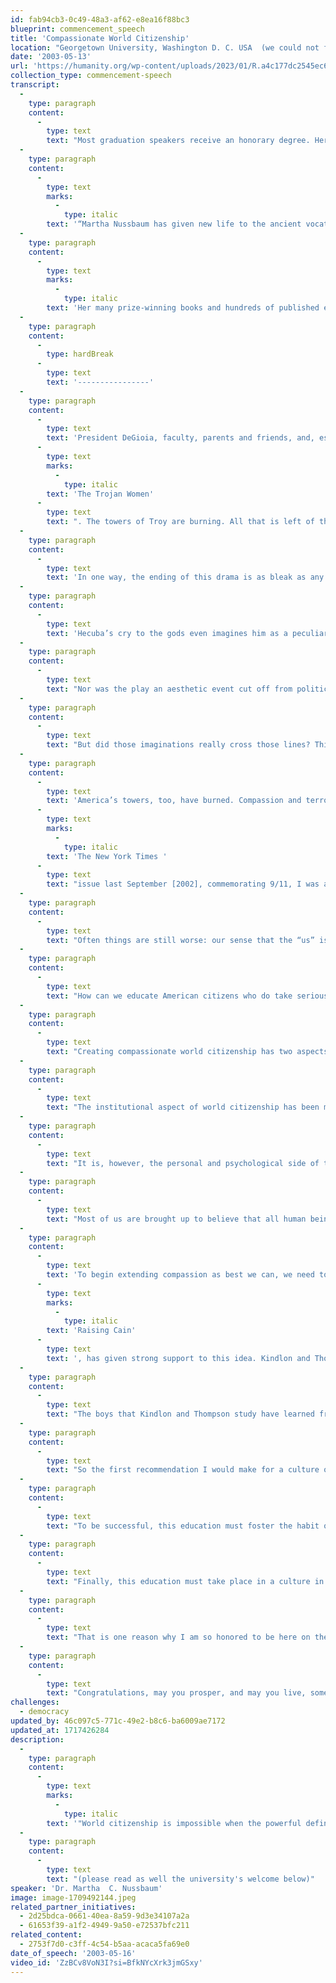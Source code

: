 ```yaml
---
id: fab94cb3-0c49-48a3-af62-e8ea16f88bc3
blueprint: commencement_speech
title: 'Compassionate World Citizenship'
location: "Georgetown University, Washington D. C. USA  (we could not find a video of this speech at Georgetown, so we substituted one she gave two years later at UNC Asheville. It's almost as good!)."
date: '2003-05-13'
url: 'https://humanity.org/wp-content/uploads/2023/01/R.a4c177dc2545ec679792303d0839e245.jpeg'
collection_type: commencement-speech
transcript:
  -
    type: paragraph
    content:
      -
        type: text
        text: "Most graduation speakers receive an honorary degree. Here  --  as a deeply inspiring example of how those introductions often are phrased  --  is Georgetown's introduction of Dr. Nussbaum:"
  -
    type: paragraph
    content:
      -
        type: text
        marks:
          -
            type: italic
        text: '“Martha Nussbaum has given new life to the ancient vocation of the philosopher, understood as a thinker who both pursues deep questions about justice and the good and defends humanity’s highest ideals in the public forum. She has helped us see that the greatest human goods are fragile; that our emotions of love and loss, and their narrative depiction in literature, rightly record this fact; and that the capabilities for living a good human life of the most fragile and vulnerable among us, the women and children of the developing world, deserve shelter and support from their governments and from us all. Although critical of the Stoics’ assessment of our emotions, she has become a premier defender of the cosmopolitan ideal, which has come down to us from the Stoics via Immanuel Kant. Like her beloved Aristotle, Professor Nussbaum does not shrink from examining all sides of human nature. Chided for spending his time studying the movement and digestion of shellfish, Aristotle responded that ‘in every natural thing there is something wonderful.’ Having told us that story, Professor Nussbaum has gone on to examine all of humanity’s wonderful aspects, from our most sublime to what it is that we consider shameful and disgusting.'
  -
    type: paragraph
    content:
      -
        type: text
        marks:
          -
            type: italic
        text: 'Her many prize-winning books and hundreds of published essays cover topics from cosmopolitanism to cloning, from Aristotle’s Movement of Animals to Orwell’s 1984. She has contributed greatly to our understanding of the ideal of liberal education with her book, Cultivating Humanity, winner in 2002 of the Grawemeyer Award in Education. In a forthcoming work, Hiding from Humanity: Disgust, Shame, and the Law – depending on how one counts, perhaps her eleventh book – she examines how disgust and shame themselves can reflect and distort our moral judgment. For her contributions to the study of the ancients, which help us understand ourselves; for her inspired engagement with the full range of human artistic and literary achievement and her insistence on showing us how philosophy can learn from poetry; and for her passionate commitment to understanding and bettering the plight of the least fortunate, Georgetown University is proud to confer upon Martha C. Nussbaum the degree of Doctor of Humane Letters, honoris causa.”'
  -
    type: paragraph
    content:
      -
        type: hardBreak
      -
        type: text
        text: '----------------'
  -
    type: paragraph
    content:
      -
        type: text
        text: 'President DeGioia, faculty, parents and friends, and, especially, graduates: On this day of celebration, I want to ask you to pause for a minute, and to think of the ending of a tragic drama, Euripides’ '
      -
        type: text
        marks:
          -
            type: italic
        text: 'The Trojan Women'
      -
        type: text
        text: ". The towers of Troy are burning. All that is left of the once-proud city is a group of ragged women, bound for slavery, their husbands dead in battle, their sons murdered by the conquering Greeks, their daughters raped. Hecuba their queen invokes the king of the gods, using, remarkably, the language of democratic citizenship: “Son of Kronus, Council-President of Troy, father who gave us birth, do you see these undeserved sufferings that your Trojan people bear?” The Chorus answers grimly, “He sees, and yet the great city is no city. It has perished, and Troy exists no longer.” A little later, Hecuba and the Chorus conclude that the very name of their land has been wiped\_out."
  -
    type: paragraph
    content:
      -
        type: text
        text: 'In one way, the ending of this drama is as bleak as any in the history of tragic drama. Death, rape, slavery, fire destroying the towers, the city’s very name effaced from the record of history by rapacious and murderous Greeks. And yet, of course, it did not happen that way, not exactly. For the story of Troy’s fall is being enacted, some six hundred years after the event, by a company of Greek actors, in the Greek language of a Greek poet, in the presence of all the adult citizens of Athens, most powerful of Greek cities.'
  -
    type: paragraph
    content:
      -
        type: text
        text: 'Hecuba’s cry to the gods even imagines him as a peculiarly Athenian type of civic official, president of the city council. So the name of the land didn’t get wiped out after all. The imaginations of the conquerors were haunted by it, transmitted it, and mourn it. Obsessively their arts repeat the events of long-ago destruction, typically inviting, as here, the audience’s compassion for the women of Troy and blame for their assailants. In its very structure the play makes a claim for the moral value of compassionate imagining, as it asks its audience to partake in the terror of a burning city, of murder and rape and slavery. Insofar as members of the audience are engaged by this drama, feeling fear and grief for the conquered city, they demonstrate the ability of compassion to cross lines of time, place, and nation – and also, in the case of most of the audience, the line of sex, perhaps more difficult yet to cross.'
  -
    type: paragraph
    content:
      -
        type: text
        text: "Nor was the play an aesthetic event cut off from political reality. The dramatic festivals of Athens were sacred festivals strongly connected to the idea of democratic deliberation,\_and the plays of Euripides were particularly well known for their engagement with contemporary events. In this case, the audience that watched The Trojan Women had recently voted to put to death the men of the rebellious colony of Melos and to enslave the women and children. Euripides invites them to contemplate the real human meaning of their actions. Compassion for the women of Troy should at least cause moral unease, reminding Athenians of the full and equal humanity of people who live in distant places, their fully human capacity for\_suffering."
  -
    type: paragraph
    content:
      -
        type: text
        text: "But did those imaginations really cross those lines? Think again of that invocation of Zeus. Trojans, if they worshipped Zeus as king of gods at all, surely did not refer to him as the president of the city council. The term prytanis is an Athenian legal term, completely unknown elsewhere. So it would appear that Hecuba is not a Trojan but a Greek. Her imagination is a Greek democratic (and mostly male) imagination. Maybe that’s a good thing, in the sense that the audience is surely invited to view her as their fellow and equal. But it still should give us pause. Did compassion really enable those Greeks to reach out and think about the real humanity of others, or did it stop short, allowing them to reaffirm the essential Greekness of everything that’s human? They are just us, and we are the ones who suffer humanly. Not those other ones, over in\_Melos."
  -
    type: paragraph
    content:
      -
        type: text
        text: 'America’s towers, too, have burned. Compassion and terror are in the fabric of our lives. And now, like the Athenians, we must grapple with the fact that we have caused devastation in foreign lands. In the lives of Americans since 9/11, we do see evidence of the good work of compassion, as Americans make real to themselves the sufferings of many different people whom they never would otherwise have thought about: bereaved families of so many national and ethnic origins, even, sometimes, Arab-Americans who have suffered unfairly from airport searches and other types of mistreatment. Sometimes our compassion even crosses the national boundary. Tragedy led many people to a new awareness of the sufferings of the women of Afghanistan, and now many of us have compassion for the people of Iraq. All too often, however, the nation is the stopping place. In '
      -
        type: text
        marks:
          -
            type: italic
        text: 'The New York Times '
      -
        type: text
        text: "issue last September [2002], commemorating 9/11, I was asked to comment on how America has changed. I wrote that Americans are becoming more curious and at least a little more knowledgeable about problems of poverty and lack of education in other parts of the world. But when my piece came out, it was on a page with about 20 other pieces, not one of which mentioned any other nation but the U. S., thus casting grave doubt, at least, on my optimistic\_contention."
  -
    type: paragraph
    content:
      -
        type: text
        text: "Often things are still worse: our sense that the “us” is all that matters can easily flip over into a demonizing of an imagined “them”, a group of outsiders who are imagined as enemies of the invulnerability and the pride of the all-important “us.” Just as parents’ compassion for their own children can all too easily slide into an attitude that promotes the defeat of other people’s children, so too with patriotism: compassion for our fellow Americans can all too easily slide over into an attitude that wants America to come out on top, defeating or subordinating other peoples or nations. Such attitudes have played an unfortunate role in much of the rhetoric surrounding the war with Iraq. We have been encouraged to be like sports fans cheering for our team, rather than as responsible world citizens trying to achieve a cooperative solution to our\_problems."
  -
    type: paragraph
    content:
      -
        type: text
        text: "How can we educate American citizens who do take seriously the reality of lives outside America, and who think of their own citizenship and its duties accordingly? Citizens who are not simply Americans, but citizens of the entire world, committed to both compassion and justice for the millions who suffer, not only from war, but from daily preventable tragedies such as malnutrition and disease? A child born in the\_U. S.\_today has life expectancy at birth of 78.6 years. A child born in Sierra Leone has life expectancy at birth of 38 years. In some African nations, 40% of the population is\_HIV\_positive, a situation perpetuated by the absence of affordable medications and suitable health infrastructure. In approximately one third of the world’s nations, less than 50% of women can read and write, a situation perpetuated by the inaction of multi-national corporations, who typically view young lives as instruments for gain, and who feel no responsibility to create educational opportunities and health care for their workforce. How can we educate American citizens who think responsibly about such problems, and America’s role in forming a world community to work on their\_solution?"
  -
    type: paragraph
    content:
      -
        type: text
        text: "Creating compassionate world citizenship has two aspects, the institutional and the personal. These must be cultivated at the same time, and they must reinforce one another. We will not get decent public attitudes without institutions that nourish the thoughts of inclusive world citizenship. But we also will not sustain those institutions, if we do not work to produce an expanded compassion in people, so that they make real to themselves the suffering of people at a\_distance."
  -
    type: paragraph
    content:
      -
        type: text
        text: "The institutional aspect of world citizenship has been much discussed, and though my proposals here go very much against the grain of the present administration and its public policies, they are familiar, and therefore can be stated briefly. We should base all our dealings with other nations on the recognition that there are binding moral norms that link us all into an international society. We should work to formalize those norms through international institutions, such as the United Nations, the International Labor Organization, the World Criminal Court, multinational alliances of many kinds, and binding agreements in areas such as environment, sex equality, and the rights of children. I believe we should not aim at a world state, and that global institutions should remain plural and decentralized, in order to protect national sovereignty, an important part of people’s right to freedom and self-determination. Nonetheless, we should work to strengthen the international institutions we already have, and to create others in particular areas. We should support these institutions with a true respect for the opinions of those who differ with us. That none of these goals is currently realized in our nation’s foreign policy, skeptical as it is of moral norms, of alliances, and of any interests outside of\_U.S.\_power, should be all too\_obvious."
  -
    type: paragraph
    content:
      -
        type: text
        text: "It is, however, the personal and psychological side of the issue on which I want to focus for the remainder of these brief remarks. Compassion is an emotion rooted, probably, in our biological heritage. But this history does not mean that compassion is devoid of thought. In fact, as Aristotle argued long ago, human compassion standardly requires three thoughts: that a serious bad thing has happened to someone else; that this bad event was not (or not entirely) the person’s own fault; and that we ourselves are vulnerable in similar ways. Thus compassion forms a psychological link between our own self-interest and the reality of another person’s good or ill. For that reason it is a morally valuable emotion – when it gets things right. Often, however, the thoughts involved in the emotion, and therefore the emotion itself, go astray, failing to link people at a distance to one’s own current possibilities and vulnerabilities. (Rousseau said that kings don’t feel compassion for their subjects because they count on never being human, subject to the vicissitudes of life.) These errors are likely to be built into the nature of compassion as it develops in childhood: we form intense attachments to the local first, and only gradually learn to have compassion for people who are outside our immediate circle. For many Americans, that expansion of concern stops at the national\_boundary."
  -
    type: paragraph
    content:
      -
        type: text
        text: "Most of us are brought up to believe that all human beings have equal worth. At least the world’s major religions and most secular philosophies tell us so. But our emotions don’t believe it. We mourn for those we know, not for those we don’t know. And most of us feel deep emotions about America, emotions we don’t feel about India, or Russia, or Rwanda. In and of itself, this narrowness of our emotional lives is probably acceptable and maybe even good. We need to built outward from meanings we understand, or else our moral life would be empty of urgency. Aristotle long ago said, plausibly, that the citizens in Plato’s ideal city, asked to care for all citizens equally, would actually care for none, since care is learned in small groups with their more intense attachments. Without families and their intense loyalties, we will have, he says, a “watery” kind of care all round. Nonetheless, when we observe how narrow and partisan our compassion usually is, we must ask how it can be educated and extended, so that the equal worth of all human beings becomes a stable psychological reality for\_us."
  -
    type: paragraph
    content:
      -
        type: text
        text: 'To begin extending compassion as best we can, we need to ask how and why local loyalties and attachments come to take in some instances an especially virulent and aggressive form, militating against a more general sympathy. I would suggest that one problem we particularly need to watch out for is a type of pathological narcissism in which the person demands complete control over all the sources of good, and a complete self-sufficiency in consequence. This pathology occurs repeatedly in human life, but perhaps it occurs with particular regularity in America, where young people are brought up to think that they are part of a nation that is on top of the world, and that they should expect to be completely in control of everything important in their lives, in consequence. Recent studies of troubled teens in America, particularly the impressive work of Dan Kindlon and Michael Thompson, in their book '
      -
        type: text
        marks:
          -
            type: italic
        text: 'Raising Cain'
      -
        type: text
        text: ', has given strong support to this idea. Kindlon and Thompson focus on boys, and they do believe that the problems they bring to light have a gendered aspect, but they are also signs of more general cultural problems.'
  -
    type: paragraph
    content:
      -
        type: text
        text: "The boys that Kindlon and Thompson study have learned from their culture that real men should be controlling, self-sufficient, dominant. They should never have, and certainly never admit to, fear and weakness. The consequence of this deformed expectation, Kindlon and Thompson show, is that these boys come to lack an understanding of their own vulnerabilities, needs and fears, weaknesses that all human beings share. They lack the language in which to characterize their own inner world, and they are by the same token clumsy interpreters of the emotions and inner lives of others. This emotional illiteracy is closely connected to aggression, as fear is turned outward, with little real understanding of the meaning of aggressive words and acts for the feelings of others. It is more than a little unfortunate that the foreign policy of our nation is at times expressed, today, in terms that reinforce these pathologies: we won’t let anyone threaten our preeminence, we’ll strike first against them,\_etc."
  -
    type: paragraph
    content:
      -
        type: text
        text: "So the first recommendation I would make for a culture of extended compassion is one that was also made by Rousseau. It is, that an education in common human weakness and vulnerability should be a very profound part of the education of all young people. Especially when they are at the crucial time when they are on the verge of adulthood, young people should learn to be tragic spectators, and to understand with increasing subtlety and responsiveness the predicaments to which human life is prone. Through stories and dramas, history, film, the study of philosophical and religious ethics, and the study of the global economic system, they should get the habit of decoding the suffering of another, and this decoding should deliberately lead them into lives both near and\_far."
  -
    type: paragraph
    content:
      -
        type: text
        text: "To be successful, this education must foster the habit of critical thinking, rooting out the inconsistencies of self-serving ethical thought; this suggests a key role for religious and secular philosophy. And it must also nourish the imagination; this suggests a key role for the arts. Third, it must offer much more knowledge of the world: the major world religions, economic conditions in developing countries, the deprivations with which a large proportion of the world’s people live from day to\_day."
  -
    type: paragraph
    content:
      -
        type: text
        text: "Finally, this education must take place in a culture in which materialism and greed are powerfully and pervasively criticized. World citizenship is impossible when the powerful define their humanity in terms of possessions, rather than the goods of the soul. As the Greek philosophers long ago remarked, the goods of the soul are such that we can all strive toward them harmoniously: one person’s attainment of them reinforces, and does not undermine another’s. Material goods, by contrast, always cause conflict, especially when the goal is limitless accumulation, not merely sustenance. So world citizenship, and the compassion that supports it, must be built on the goods of the\_soul."
  -
    type: paragraph
    content:
      -
        type: text
        text: "That is one reason why I am so honored to be here on the campus of America’s oldest and most distinguished Catholic university, and why I typically feel so much at home when I lecture in Catholic universities: because there is a shared understanding that the soul comes first, and that possessions are tools. That understanding (which is also formative in my own religion) is a non-negotiable basis for compassionate citizenship in today’s world. Are such ideas understood in our government? Not fully, I believe, even though our leadership portrays itself as Christian. On this day of celebration, let Hecuba’s cry for compassion and justice echo in our hearts, calling us to a life that challenges entrenched complacency and greed, and the violence that so often grows out of that greed, working against the recalcitrance of the world to make compassionate citizenship not just an ideal but a\_reality."
  -
    type: paragraph
    content:
      -
        type: text
        text: "Congratulations, may you prosper, and may you live, some day, in a world of justice for\_all."
challenges:
  - democracy
updated_by: 46c097c5-771c-49e2-b8c6-ba6009ae7172
updated_at: 1717426284
description:
  -
    type: paragraph
    content:
      -
        type: text
        marks:
          -
            type: italic
        text: '"World citizenship is impossible when the powerful define their humanity in terms of possessions, rather than the goods of the soul. As the Greek philosophers long ago remarked, the goods of the soul are such that we can all strive toward them harmoniously: one person’s attainment of them...does not undermine another’s. Material goods, by contrast, always cause conflict, especially when the goal is limitless accumulation not merely sustenance."'
  -
    type: paragraph
    content:
      -
        type: text
        text: "(please read as well the university's welcome below)"
speaker: 'Dr. Martha  C. Nussbaum'
image: image-1709492144.jpeg
related_partner_initiatives:
  - 2d25bdca-0661-40ea-8a59-9d3e34107a2a
  - 61653f39-a1f2-4949-9a50-e72537bfc211
related_content:
  - 2753f7d0-c3ff-4c54-b5aa-acaca5fa69e0
date_of_speech: '2003-05-16'
video_id: 'ZzBCv8VoN3I?si=BfkNYcXrk3jmGSxy'
---
```

